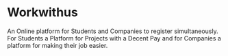 # Workwithus
An Online platform for Students and Companies to register simultaneously. For Students a Platform for Projects with a Decent Pay and for Companies a platform for making their job easier. 
